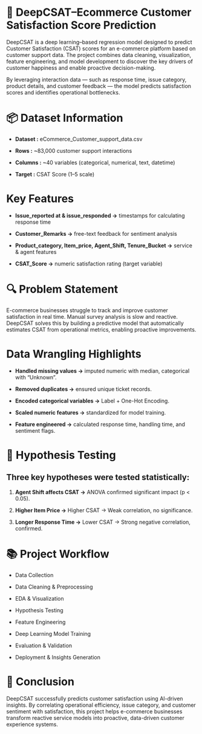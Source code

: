 # 🛒 DeepCSAT–Ecommerce Customer Satisfaction Score Prediction

DeepCSAT is a deep learning–based regression model designed to predict Customer Satisfaction (CSAT) scores for an e-commerce platform based on customer support data.
The project combines data cleaning, visualization, feature engineering, and model development to discover the key drivers of customer happiness and enable proactive decision-making.

By leveraging interaction data — such as response time, issue category, product details, and customer feedback — the model predicts satisfaction scores and identifies operational bottlenecks.

# 📦 Dataset Information

* **Dataset :** eCommerce_Customer_support_data.csv

* **Rows :** ~83,000 customer support interactions

* **Columns :** ~40 variables (categorical, numerical, text, datetime)

* **Target :** CSAT Score (1–5 scale)

# **Key Features**

* **Issue_reported at & issue_responded →** timestamps for calculating response time

* **Customer_Remarks →**  free-text feedback for sentiment analysis

* **Product_category, Item_price, Agent_Shift, Tenure_Bucket →** service & agent features

* **CSAT_Score →** numeric satisfaction rating (target variable)

# 🔍 Problem Statement

E-commerce businesses struggle to track and improve customer satisfaction in real time.
Manual survey analysis is slow and reactive.
DeepCSAT solves this by building a predictive model that automatically estimates CSAT from operational metrics, enabling proactive improvements.

# Data Wrangling Highlights

* **Handled missing values →** imputed numeric with median, categorical with “Unknown”.

* **Removed duplicates →** ensured unique ticket records.

* **Encoded categorical variables →** Label + One-Hot Encoding.

* **Scaled numeric features →** standardized for model training.

* **Feature engineered →** calculated response time, handling time, and sentiment flags.

# 🧪 Hypothesis Testing

## Three key hypotheses were tested statistically:

1. **Agent Shift affects CSAT →** ANOVA confirmed significant impact (p < 0.05).

2. **Higher Item Price →** Higher CSAT → Weak correlation, no significance.

3. **Longer Response Time →** Lower CSAT → Strong negative correlation, confirmed.

# 📚 Project Workflow

* Data Collection

* Data Cleaning & Preprocessing

* EDA & Visualization

* Hypothesis Testing

* Feature Engineering

* Deep Learning Model Training

* Evaluation & Validation

* Deployment & Insights Generation

# 🏁 Conclusion

DeepCSAT successfully predicts customer satisfaction using AI-driven insights.
By correlating operational efficiency, issue category, and customer sentiment with satisfaction, this project helps e-commerce businesses transform reactive service models into proactive, data-driven customer experience systems.
